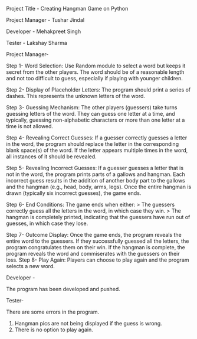 Project Title - Creating Hangman Game on Python

Project Manager - Tushar Jindal

Developer - Mehakpreet Singh

Tester - Lakshay Sharma

Project Manager-

Step 1- Word Selection: Use Random module to select a word but keeps it secret from the other players. The word should be of a reasonable length and not too difficult to guess, especially if playing with younger children.

Step 2- Display of Placeholder Letters: The program should print a series of dashes. This represents the unknown letters of the word.

Step 3- Guessing Mechanism: The other players (guessers) take turns guessing letters of the word. They can guess one letter at a time, and typically, guessing non-alphabetic characters or more than one letter at a time is not allowed.

Step 4- Revealing Correct Guesses: If a guesser correctly guesses a letter in the word, the program should replace the letter in the corresponding blank space(s) of the word. If the letter appears multiple times in the word, all instances of it should be revealed.

Step 5- Revealing Incorrect Guesses: If a guesser guesses a letter that is not in the word, the program prints parts of a gallows and hangman. Each incorrect guess results in the addition of another body part to the gallows and the hangman (e.g., head, body, arms, legs). Once the entire hangman is drawn (typically six incorrect guesses), the game ends.

Step 6- End Conditions: The game ends when either: > The guessers correctly guess all the letters in the word, in which case they win. > The hangman is completely printed, indicating that the guessers have run out of guesses, in which case they lose.

Step 7- Outcome Display: Once the game ends, the program reveals the entire word to the guessers. If they successfully guessed all the letters, the program congratulates them on their win. If the hangman is complete, the program reveals the word and commiserates with the guessers on their loss. Step 8- Play Again: Players can choose to play again and the program selects a new word.


Developer -

The program has been developed and pushed.


Tester-

There are some errors in the program.
  1. Hangman pics are not being displayed if the guess is wrong.
  2. There is no option to play again.
